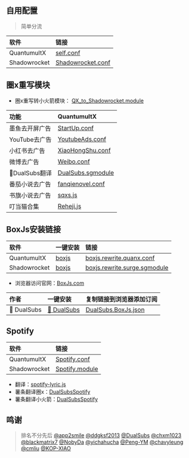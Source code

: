## 自用配置
> 简单分流

| 软件 | 链接 |
| :-----| :---- |
|QuantumultX|  [self.conf](https://raw.githubusercontent.com/wztt7/rules/main/QuantumultX/self.conf) |
|Shadowrocket|  [Shadowrocket.conf](https://raw.githubusercontent.com/wztt7/rules/main/Shadowrocket/Shadowrocket.conf) |


## 圈x重写模块
* 圈x重写转小火箭模块： [QX_to_Shadowrocket.module](https://raw.githubusercontent.com/wztt7/rules/main/Shadowrocket/Module/QX_to_Shadowrocket.module)

| 功能 | QuantumultX |
| :-----| :---- |
|墨鱼去开屏广告|  [StartUp.conf](https://raw.githubusercontent.com/ddgksf2013/Rewrite/master/AdBlock/StartUp.conf) |
|YouTube去广告|  [YoutubeAds.conf](https://raw.githubusercontent.com/ddgksf2013/Rewrite/master/AdBlock/YoutubeAds.conf) |
|小红书去广告|  [XiaoHongShu.conf](https://raw.githubusercontent.com/ddgksf2013/Rewrite/master/AdBlock/XiaoHongShu.conf) |
|微博去广告|  [Weibo.conf](https://raw.githubusercontent.com/ddgksf2013/Rewrite/master/AdBlock/Weibo.conf) |
|🍿DualSubs翻译|  [DualSubs.sgmodule](https://raw.githubusercontent.com/wztt7/rules/main/QuantumultX/Rewrite/DualSubs.sgmodule) |
|番茄小说去广告|  [fanqienovel.conf](https://raw.githubusercontent.com/wztt7/rules/main/QuantumultX/Rewrite/fanqienovel.conf) |
|书旗小说去广告|  [sqxs.js](https://raw.githubusercontent.com/Yu9191/Rewrite/main/sqxs.js) |
|叮当猫合集|  [Reheji.js](https://raw.githubusercontent.com/chxm1023/Rewrite/main/Reheji.js) |




## BoxJs安装链接

| 软件 | 一键安装 | 链接 |
| :-----| :---- |:---- |
|QuantumultX|  [boxjs](https://api.boxjs.app/quanx-install) |  [boxjs.rewrite.quanx.conf](https://github.com/chavyleung/scripts/raw/master/box/rewrite/boxjs.rewrite.quanx.conf) |
|Shadowrocket| [boxjs](http://api.boxjs.app/shadowrocket-install) | [boxjs.rewrite.surge.sgmodule](https://github.com/chavyleung/scripts/raw/master/box/rewrite/boxjs.rewrite.surge.sgmodule) |

* 浏览器访问官网：[BoxJs.com](http://boxjs.com)
  
| 作者 | 一键安装 | 复制链接到浏览器添加订阅 |
| :-----| :---- |:---- |
|🍿️ DualSubs |  [🍿️ DualSubs](http://boxjs.com/#/sub/add/https%3A%2F%2Fgithub.com%2FDualSubs%2FBoxJs%2Fraw%2Fmain%2FDualSubs.BoxJs.json) | [DualSubs.BoxJs.json](https://raw.githubusercontent.com/DualSubs/BoxJs/main/DualSubs.BoxJs.json) |


## Spotify

| 软件 | 链接 |
| :-----| :---- |
|QuantumultX|  [Spotify.conf](https://raw.githubusercontent.com/wztt7/rules/main/QuantumultX/Rewrite/Spotify.conf) |
|Shadowrocket|  [Spotify.module](https://raw.githubusercontent.com/wztt7/rules/main/Shadowrocket/Module/Spotify.module) |
* 翻译：[spotify-lyric.js](https://raw.githubusercontent.com/app2smile/rules/master/js/spotify-lyric.js)
* 薯条翻译圈x：[DualSubsSpotify](https://raw.githubusercontent.com/wztt7/rules/main/QuantumultX/Rewrite/DualSubsSpotify.snippet) 
* 薯条翻译小火箭：[DualSubsSpotify](https://raw.githubusercontent.com/wztt7/rules/main/Shadowrocket/Module/DualSubsSpotify.module) 





## 鸣谢
> 排名不分先后
[@app2smile](https://github.com/app2smile)
[@ddgksf2013](https://github.com/ddgksf2013)
[@DualSubs](https://github.com/DualSubs)
[@chxm1023](https://github.com/chxm1023/Rewrite)
[@blackmatrix7](https://github.com/blackmatrix7/ios_rule_script)
[@NobyDa](https://github.com/NobyDa)
[@yichahucha](https://github.com/yichahucha)
[@Peng-YM](https://github.com/Peng-YM)
[@chavyleung](https://github.com/chavyleung)
[@cmliu](https://github.com/cmliu)
[@KOP-XIAO](https://github.com/KOP-XIAO)






